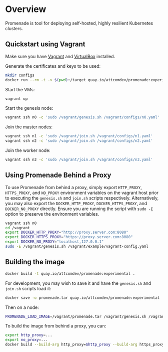 # Overview

Promenade is tool for deploying self-hosted, highly resilient Kubernetes clusters.

## Quickstart using Vagrant

Make sure you have [Vagrant](https://vagrantup.com) and
[VirtualBox](https://www.virtualbox.org/wiki/Downloads) installed.

Generate the certificates and keys to be used:

```bash
mkdir configs
docker run --rm -t -v $(pwd):/target quay.io/attcomdev/promenade:experimental promenade -v generate -c /target/example/vagrant-input-config.yaml -o /target/configs
```

Start the VMs:

```bash
vagrant up
```

Start the genesis node:

```bash
vagrant ssh n0 -c 'sudo /vagrant/genesis.sh /vagrant/configs/n0.yaml'
```

Join the master nodes:

```bash
vagrant ssh n1 -c 'sudo /vagrant/join.sh /vagrant/configs/n1.yaml'
vagrant ssh n2 -c 'sudo /vagrant/join.sh /vagrant/configs/n2.yaml'
```

Join the worker node:

```bash
vagrant ssh n3 -c 'sudo /vagrant/join.sh /vagrant/configs/n3.yaml'
```

## Using Promenade Behind a Proxy

To use Promenade from behind a proxy, simply export `HTTP_PROXY`, `HTTPS_PROXY`, and `NO_PROXY` environment variables on the vagrant host prior to executing the `genesis.sh` and `join.sh` scripts respectively.  Alternatively, you may also export the `DOCKER_HTTP_PROXY`, `DOCKER_HTTPS_PROXY`, and `DOCKER_NO_PROXY` directly. Ensure you are running the script with `sudo -E` option to preserve the environment variables.

```bash
vagrant ssh n0
cd /vagrant
export DOCKER_HTTP_PROXY="http://proxy.server.com:8080"
export DOCKER_HTTPS_PROXY="https://proxy.server.com:8080"
export DOCKER_NO_PROXY="localhost,127.0.0.1"
sudo -E /vagrant/genesis.sh /vagrant/example/vagrant-config.yaml
```

## Building the image

```bash
docker build -t quay.io/attcomdev/promenade:experimental .
```

For development, you may wish to save it and have the `genesis.sh` and
`join.sh` scripts load it:

```bash
docker save -o promenade.tar quay.io/attcomdev/promenade:experimental
```

Then on a node:

```bash
PROMENADE_LOAD_IMAGE=/vagrant/promenade.tar /vagrant/genesis.sh /vagrant/path/to/node-config.yaml
```

To build the image from behind a proxy, you can:

```bash
export http_proxy=...
export no_proxy=...
docker build --build-arg http_proxy=$http_proxy --build-arg https_proxy=$http_proxy --build-arg no_proxy=$no_proxy  -t quay.io/attcomdev/promenade:experimental .
```

